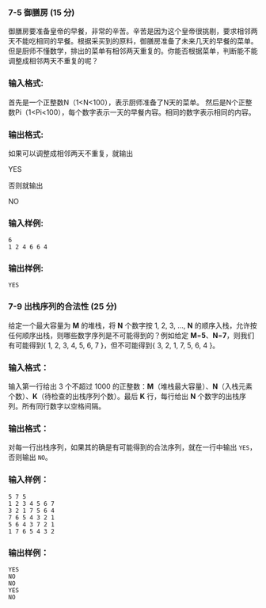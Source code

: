 ### 7-5 御膳房 (15 分)

御膳房要准备皇帝的早餐，非常的辛苦。辛苦是因为这个皇帝很挑剔，要求相邻两天不能吃相同的早餐。根据采买到的原料，御膳房准备了未来几天的早餐的菜单。但是厨师不懂数学，排出的菜单有相邻两天重复的。你能否根据菜单，判断能不能调整成相邻两天不重复的呢？

### 输入格式:

首先是一个正整数N（1<N<100），表示厨师准备了N天的菜单。 然后是N个正整数Pi（1<Pi<100），每个数字表示一天的早餐内容。相同的数字表示相同的内容。

### 输出格式:

如果可以调整成相邻两天不重复，就输出

YES

否则就输出

NO

### 输入样例:

```in
6
1 2 4 6 6 4
```

### 输出样例:

```out
YES
```

### 7-9 出栈序列的合法性 (25 分)

给定一个最大容量为 **M** 的堆栈，将 **N** 个数字按 1, 2, 3, ..., **N** 的顺序入栈，允许按任何顺序出栈，则哪些数字序列是不可能得到的？例如给定 **M**=**5**、**N**=**7**，则我们有可能得到{ 1, 2, 3, 4, 5, 6, 7 }，但不可能得到{ 3, 2, 1, 7, 5, 6, 4 }。

### 输入格式：

输入第一行给出 3 个不超过 1000 的正整数：**M**（堆栈最大容量）、**N**（入栈元素个数）、**K**（待检查的出栈序列个数）。最后 **K** 行，每行给出 **N** 个数字的出栈序列。所有同行数字以空格间隔。

### 输出格式：

对每一行出栈序列，如果其的确是有可能得到的合法序列，就在一行中输出 `YES`，否则输出 `NO`。

### 输入样例：

```in
5 7 5
1 2 3 4 5 6 7
3 2 1 7 5 6 4
7 6 5 4 3 2 1
5 6 4 3 7 2 1
1 7 6 5 4 3 2
```

### 输出样例：

```out
YES
NO
NO
YES
NO
```
